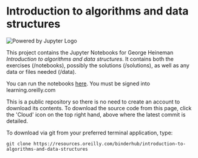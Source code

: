 # Introduction to algorithms and data structures

![Powered by Jupyter Logo](https://cdn.oreillystatic.com/images/icons/powered_by_jupyter.png)

This project contains the Jupyter Notebooks for George Heineman _Introduction to algorithms and data structures_. It contains both the exercises (/notebooks), possibly the solutions (/solutions), as well as any data or files needed (/data).

You can run the notebooks [here](https://learning.oreilly.com/jupyter-notebooks/~/9781492062912). You must be signed into learning.oreilly.com

This is a public repository so there is no need to create an account to download its contents. To download the source code from this page, click the 'Cloud' icon on the top right hand, above where the latest commit is detailed.

To download via git from your preferred terminal application, type:

```git clone https://resources.oreilly.com/binderhub/introduction-to-algorithms-and-data-structures```
